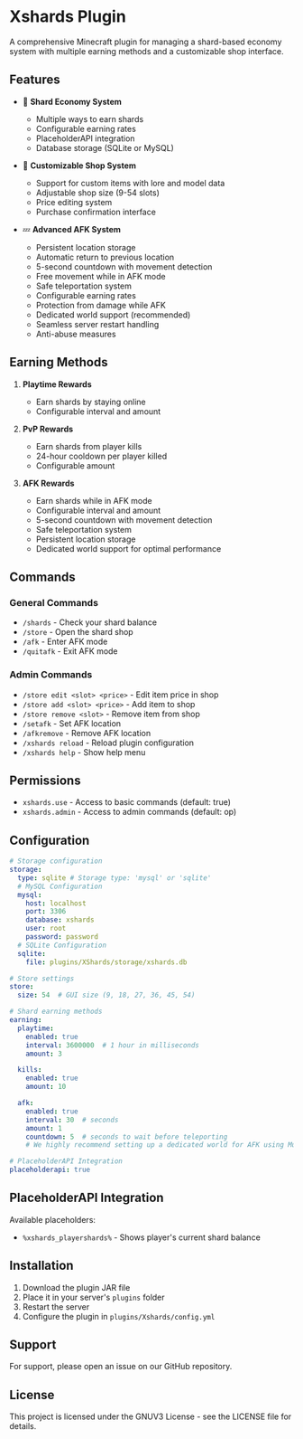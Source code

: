 # Xshards Plugin

A comprehensive Minecraft plugin for managing a shard-based economy system with multiple earning methods and a customizable shop interface.

## Features

- 💎 **Shard Economy System**
  - Multiple ways to earn shards
  - Configurable earning rates
  - PlaceholderAPI integration
  - Database storage (SQLite or MySQL)

- 🏪 **Customizable Shop System**
  - Support for custom items with lore and model data
  - Adjustable shop size (9-54 slots)
  - Price editing system
  - Purchase confirmation interface

- 💤 **Advanced AFK System**
  - Persistent location storage
  - Automatic return to previous location
  - 5-second countdown with movement detection
  - Free movement while in AFK mode
  - Safe teleportation system
  - Configurable earning rates
  - Protection from damage while AFK
  - Dedicated world support (recommended)
  - Seamless server restart handling
  - Anti-abuse measures

## Earning Methods

1. **Playtime Rewards**
   - Earn shards by staying online
   - Configurable interval and amount

2. **PvP Rewards**
   - Earn shards from player kills
   - 24-hour cooldown per player killed
   - Configurable amount

3. **AFK Rewards**
   - Earn shards while in AFK mode
   - Configurable interval and amount
   - 5-second countdown with movement detection
   - Safe teleportation system
   - Persistent location storage
   - Dedicated world support for optimal performance

## Commands

### General Commands
- `/shards` - Check your shard balance
- `/store` - Open the shard shop
- `/afk` - Enter AFK mode
- `/quitafk` - Exit AFK mode

### Admin Commands
- `/store edit <slot> <price>` - Edit item price in shop
- `/store add <slot> <price>` - Add item to shop
- `/store remove <slot>` - Remove item from shop
- `/setafk` - Set AFK location
- `/afkremove` - Remove AFK location
- `/xshards reload` - Reload plugin configuration
- `/xshards help` - Show help menu

## Permissions

- `xshards.use` - Access to basic commands (default: true)
- `xshards.admin` - Access to admin commands (default: op)

## Configuration

```yaml
# Storage configuration
storage:
  type: sqlite # Storage type: 'mysql' or 'sqlite'
  # MySQL Configuration
  mysql:
    host: localhost
    port: 3306
    database: xshards
    user: root
    password: password
  # SQLite Configuration
  sqlite:
    file: plugins/XShards/storage/xshards.db

# Store settings
store:
  size: 54  # GUI size (9, 18, 27, 36, 45, 54)

# Shard earning methods
earning:
  playtime:
    enabled: true
    interval: 3600000  # 1 hour in milliseconds
    amount: 3

  kills:
    enabled: true
    amount: 10

  afk:
    enabled: true
    interval: 30  # seconds
    amount: 1
    countdown: 5  # seconds to wait before teleporting
    # We highly recommend setting up a dedicated world for AFK using MultiVerse-Core

# PlaceholderAPI Integration
placeholderapi: true
```

## PlaceholderAPI Integration

Available placeholders:
- `%xshards_playershards%` - Shows player's current shard balance

## Installation

1. Download the plugin JAR file
2. Place it in your server's `plugins` folder
3. Restart the server
4. Configure the plugin in `plugins/Xshards/config.yml`

## Support

For support, please open an issue on our GitHub repository.

## License

This project is licensed under the GNUV3 License - see the LICENSE file for details.